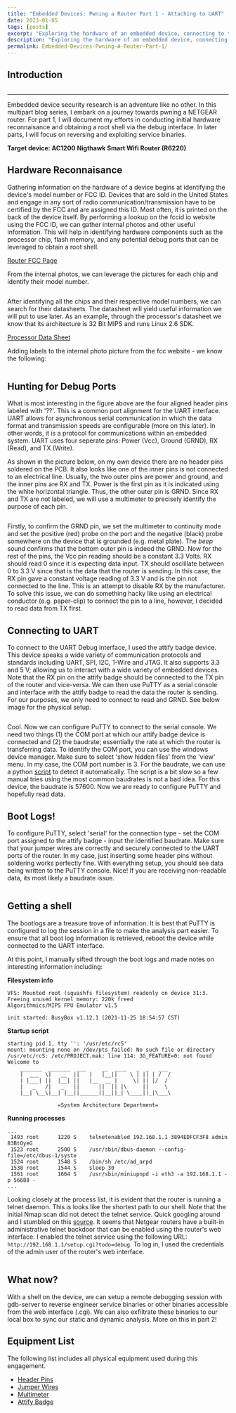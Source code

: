 ```yaml
---
title: "Embedded Devices: Pwning a Router Part 1 - Attaching to UART"
date: 2023-01-05
tags: [posts]
excerpt: "Exploring the hardware of an embedded device, connecting to the debug interface, obtaining a shell"
description: "Exploring the hardware of an embedded device, connecting to the debug interface, obtaining a shell"
permalink: Embedded-Devices-Pwning-A-Router-Part-1/
---
```


Introduction
---

<img src="{{ site.url }}{{ site.baseurl }}/images/pcb-routing.jpg" alt="">

---

Embedded device security research is an adventure like no other. In this multipart blog series, I embark on a journey towards pwning a NETGEAR router. For part 1, I will document my efforts in conducting initial hardware reconnaisance and obtaining a root shell via the debug interface. In later parts, I will focus on reversing and exploiting service binaries. 

**Target device: AC1200 Nigthawk Smart Wifi Router (R6220)**

Hardware Reconnaisance
---

Gathering information on the hardware of a device begins at identifying the device's model number or FCC ID. Devices that are sold in the United States and engage in any sort of radio communication/transmission have to be certified by the FCC and are assigned this ID. Most often, it is printed on the back of the device itself. By performing a lookup on the fccid.io website using the FCC ID, we can gather internal photos and other useful information. This will help in identifying hardware components such as the processor chip, flash memory, and any potential debug ports that can be leveraged to obtain a root shell. 

[Router FCC Page](https://fccid.io/PY314200274)

From the internal photos, we can leverage the pictures for each chip and identify their model number. 

<img src="{{ site.url }}{{ site.baseurl }}/images/processor_chip.png" alt="">

After identifying all the chips and their respective model numbers, we can search for their datasheets. The datasheet will yield useful information we will put to use later. As an example, through the processor's datasheet we know that its architecture is 32 Bit MIPS and runs Linux 2.6 SDK. 

[Processor Data Sheet](https://www.mediatek.com/products/home-networking/mt7621)

Adding labels to the internal photo picture from the fcc website - we know the following: 

<img src="{{ site.url }}{{ site.baseurl }}/images/ig-hardware.png" alt="">

Hunting for Debug Ports
---
What is most interesting in the figure above are the four aligned header pins labeled with '??'. This is a common port alignment for the UART interface. UART allows for asynchronous serial communication in which the data format and transmission speeds are configurable (more on this later). In other words, it is a protocol for communications within an embedded system. UART uses four seperate pins: Power (Vcc), Ground (GRND), RX (Read), and TX (Write).

As shown in the picture below, on my own device there are no header pins soldered on the PCB. It also looks like one of the inner pins is not connected to an electrical line. Usually, the two outer pins are power and ground, and the inner pins are RX and TX. Power is the first pin as it is indicated using the white horizontal triangle. Thus, the other outer pin is GRND. Since RX and TX are not labeled, we will use a multimeter to precisely identify the purpose of each pin. 

<img src="{{ site.url }}{{ site.baseurl }}/images/uart-ports.jpeg" alt="">

Firstly, to confirm the GRND pin, we set the multimeter to continuity mode and set the positive (red) probe on the port and the negative (black) probe somewhere on the device that is grounded (e.g. metal plate). The *beep* sound confirms that the bottom outer pin is indeed the GRND. Now for the rest of the pins, the Vcc pin reading should be a constant 3.3 Volts. RX should read 0 since it is expecting data input. TX should osclillate between 0 to 3.3 V since that is the data that the router is sending. In this case, the RX pin gave a constant voltage reading of 3.3 V and is the pin not connected to the line. This is an attempt to disable RX by the manufacturer. To solve this issue, we can do something hacky like using an electrical conductor (e.g. paper-clip) to connect the pin to a line, however, I decided to read data from TX first.

Connecting to UART
---
To connect to the UART Debug interface, I used the attify badge device. This device speaks a wide variety of communication protocols and standards including UART, SPI, I2C, 1-Wire and JTAG. It also supports 3.3 and 5 V; allowing us to interact with a wide variety of embedded devices. Note that the RX pin on the attify badge should be connected to the TX pin of the router and vice-versa. We can then use PuTTY as a serial console and interface with the attify badge to read the data the router is sending. For our purposes, we only need to connect to read and GRND. See below image for the physical setup.

<img src="{{ site.url }}{{ site.baseurl }}/images/badge-setup.jpeg" alt="">

Cool. Now we can configure PuTTY to connect to the serial console. We need two things (1) the COM port at which our attify badge device is connected and (2) the baudrate; essentially the rate at which the router is transferring data. To identify the COM port, you can use the windows device manager. Make sure to select 'show hidden files' from the 'view' menu. In my case, the COM port number is 3. For the baudrate, we can use a python [script](https://github.com/sickcodes/python3-baudrate) to detect it automatically. The script is a bit slow so a few manual tries using the most common baudrates is not a bad idea. For this device, the baudrate is 57600. Now we are ready to configure PuTTY and hopefully read data. 

Boot Logs!
---

To configure PuTTY, select 'serial' for the connection type - set the COM port assigned to the attify badge - input the identified baudrate. Make sure that your jumper wires are correctly and securely connected to the UART ports of the router. In my case, just inserting some header pins without soldering works perfectly fine. With everything setup, you should see data being written to the PuTTY console. Nice! If you are receiving non-readable data, its most likely a baudrate issue. 

<img src="{{ site.url }}{{ site.baseurl }}/images/boot-logs.png" alt="">

Getting a shell
---
The bootlogs are a treasure trove of information. It is best that PuTTY is configured to log the session in a file to make the analysis part easier. To ensure that all boot log information is retrieved, reboot the device while connected to the UART interface.

At this point, I manually sifted through the boot logs and made notes on interesting information including: 

**Filesystem info**
```
VFS: Mounted root (squashfs filesystem) readonly on device 31:3.
Freeing unused kernel memory: 220k freed
Algorithmics/MIPS FPU Emulator v1.5

init started: BusyBox v1.12.1 (2021-11-25 18:54:57 CST)
```
**Startup script**
```
starting pid 1, tty '': '/usr/etc/rcS'
mount: mounting none on /dev/pts failed: No such file or directory
/usr/etc/rcS: /etc/PROJECT.mak: line 114: 3G_FEATURE=0: not found
Welcome to
    _______  _______  ___     __  ____   _  _   ___
    |  ___  \|   __  ||   |   |__||    \ | || | /  /
    | |___| ||  |__| ||   |__  __ |     \| || |/  /
    |   _   /|   _   ||      ||  || |\     ||     \
    |__| \__\|__| |__||______||__||_| \____||_|\___\

                =System Architecture Department=
```

**Running processes**
```
...
 1493 root      1220 S    telnetenabled 192.168.1.1 3894EDFCF3F8 admin 83BtOyeG
 1523 root      2500 S    /usr/sbin/dbus-daemon --config-file=/etc/dbus-1/syste
 1524 root      1548 S    /bin/sh /etc/ad_arpd 
 1538 root      1544 S    sleep 30 
 1561 root      1664 S    /usr/sbin/miniupnpd -i eth3 -a 192.168.1.1 -p 56688 -
...
```

Looking closely at the process list, it is evident that the router is running a telnet daemon. This is looks like the shortest path to our shell. Note that the initial Nmap scan did not detect the telnet service. Quick googling around and I stumbled on this [source](https://openwrt.org/toh/netgear/telnet.console). It seems that Netgear routers have a built-in administrative telnet backdoor that can be enabled using the router's web interface. I enabled the telnet service using the following URL: ``http://192.168.1.1/setup.cgi?todo=debug``. To log in, I used the credentials of the admin user of the router's web interface. 

<img src="{{ site.url }}{{ site.baseurl }}/images/telnet.png" alt="">

What now?
---
With a shell on the device, we can setup a remote debugging session with gdb-server to reverse engineer service binaries or other binaries accessible from the web interface (.cgi). We can also exfiltrate these binaries to our local box to sync our static and dynamic analysis. More on this in part 2! 


Equipment List
---
The following list includes all physical equipment used during this engagement. 
- [Header Pins](https://www.amazon.com/dp/B07BXDYTBP)
- [Jumper Wires](https://www.amazon.com/dp/B07GD1XFWV)
- [Multimeter](https://www.amazon.com/dp/B01ISAMUA6)
- [Attify Badge](https://www.attify-store.com/products/attify-badge-uart-jtag-spi-i2c)





